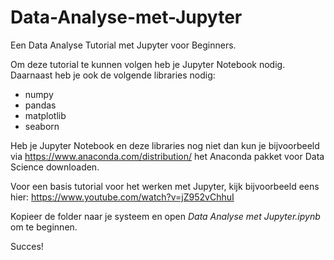 # Data-Analyse-met-Jupyter
Een Data Analyse Tutorial met Jupyter voor Beginners.

Om deze tutorial te kunnen volgen heb je Jupyter Notebook nodig. Daarnaast heb je ook de volgende libraries nodig:
 - numpy
 - pandas
 - matplotlib
 - seaborn
 
Heb je Jupyter Notebook en deze libraries nog niet dan kun je bijvoorbeeld via https://www.anaconda.com/distribution/ het Anaconda pakket voor Data Science downloaden.

Voor een basis tutorial voor het werken met Jupyter, kijk bijvoorbeeld eens hier: https://www.youtube.com/watch?v=jZ952vChhuI

Kopieer de folder naar je systeem en open *Data Analyse met Jupyter.ipynb* om te beginnen.

Succes!
